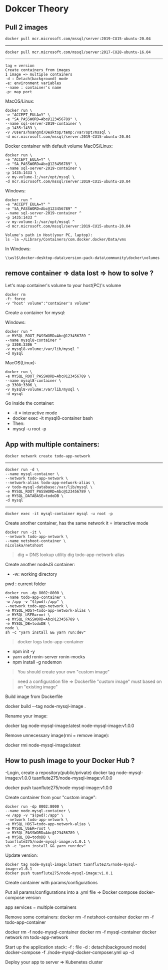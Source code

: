 # Dokcer Theory 

## Pull 2 images 
    docker pull mcr.microsoft.com/mssql/server:2019-CU15-ubuntu-20.04
---
    docker pull mcr.microsoft.com/mssql/server:2017-CU28-ubuntu-16.04
---
    tag = version
    Create containers from images
    1 image => multiple containers
    -d : Detach(background) mode
    -e: environment variables
    --name : container's name
    -p: map port

MacOS/Linux:

    docker run \
    -e "ACCEPT_EULA=Y" \
    -e "SA_PASSWORD=Abc@123456789" \
    --name sql-server-2019-container \
    -p 1435:1433 \
    -v /Users/hoangnd/Desktop/temp:/var/opt/mssql \
    -d mcr.microsoft.com/mssql/server:2019-CU15-ubuntu-20.04

Docker container with default volume
MacOS/Linux:

    docker run \
    -e "ACCEPT_EULA=Y" \
    -e "SA_PASSWORD=Abc@123456789" \
    --name sql-server-2019-container \
    -p 1435:1433 \
    -v my-volume-1:/var/opt/mssql \
    -d mcr.microsoft.com/mssql/server:2019-CU15-ubuntu-20.04

Windows:

    docker run ^
    -e "ACCEPT_EULA=Y" ^
    -e "SA_PASSWORD=Abc@123456789" ^
    --name sql-server-2019-container ^
    -p 1435:1433 ^
    -v my-volume-1:/var/opt/mssql ^
    -d mcr.microsoft.com/mssql/server:2019-CU15-ubuntu-20.04

    Volume's path in Host(your PC, laptop):
    ls -la ~/Library/Containers/com.docker.docker/Data/vms

In Windows:

    \\wsl$\docker-desktop-data\version-pack-data\community\docker\volumes

## remove container => data lost => how to solve ?
Let's map container's volume to your host(PC)'s volume

    docker rm 
    -f: force
    -v "host' volume":"container's volume" 

Create a container for mysql:

Windows:

    docker run ^
    -e MYSQL_ROOT_PASSWORD=Abc@123456789 ^
    --name mysql8-container ^
    -p 3308:3306 ^
    -v mysql8-volume:/var/lib/mysql ^
    -d mysql

MacOS(Linux):

    docker run \
    -e MYSQL_ROOT_PASSWORD=Abc@123456789 \
    --name mysql8-container \
    -p 3308:3306 \
    -v mysql8-volume:/var/lib/mysql \
    -d mysql

Go inside the container:

- -it = interactive mode
- docker exec -it mysql8-container bash
- Then:
- mysql -u root -p


## App with multiple containers:
    docker network create todo-app-network
---
    docker run -d \
    --name mysql-container \
    --network todo-app-network \
    --network-alias todo-app-network-alias \
    -v todo-mysql-database:/var/lib/mysql \
    -e MYSQL_ROOT_PASSWORD=Abc@123456789 \
    -e MYSQL_DATABASE=todoDB \
    -d mysql
---
    docker exec -it mysql-container mysql -u root -p

Create another container, has the same network
it = interactive mode

    docker run -it \
    --network todo-app-network \
    --name netshoot-container \
    nicolaka/netshoot

>dig = DNS lookup utility
>dig todo-app-network-alias

Create another nodeJS container:
- -w: working directory

pwd : current folder

    docker run -dp 8002:8000 \
    --name todo-app-container \
    -w /app -v "$(pwd):/app" \
    --network todo-app-network \
    -e MYSQL_HOST=todo-app-network-alias \
    -e MYSQL_USER=root \
    -e MYSQL_PASSWORD=Abc@123456789 \
    -e MYSQL_DB=todoDB \
    node \
    sh -c "yarn install && yarn run:dev"

>docker logs todo-app-container

- npm init -y
- yarn add ronin-server ronin-mocks
- npm install -g nodemon

> You should create your own "custom image"

> need a configuration file => Dockerfile 
"custom image" must based on an "existing image"

Build image from Dockerfile

docker build --tag node-mysql-image .

Rename your image:

docker tag node-mysql-image:latest node-mysql-image:v1.0.0

Remove unnecessary image(rmi = remove image):

docker rmi node-mysql-image:latest

## How to push image to your Docker Hub ?
-Login, create a repository(public/private)
docker tag node-mysql-image:v1.0.0 tuanflute275/node-mysql-image:v1.0.0

docker push tuanflute275/node-mysql-image:v1.0.0

Create container from your "custom image":


    docker run -dp 8002:8000 \
    --name node-mysql-container \
    -w /app -v "$(pwd):/app" \
    --network todo-app-network \
    -e MYSQL_HOST=todo-app-network-alias \
    -e MYSQL_USER=root \
    -e MYSQL_PASSWORD=Abc@123456789 \
    -e MYSQL_DB=todoDB \
    tuanflute275/node-mysql-image:v1.0.1 \
    sh -c "yarn install && yarn run:dev"

Update version:

    docker tag node-mysql-image:latest tuanflute275/node-mysql-image:v1.0.1
    docker push tuanflute275/node-mysql-image:v1.0.1

Create container with params/configurations

Put all params/configurations into a .yml file => Docker compose
docker-compose version

app services = multiple containers

Remove some containers:
docker rm -f netshoot-container
docker rm -f todo-app-container

docker rm -f node-mysql-container
docker rm -f mysql-container
docker network rm todo-app-network  

Start up the application stack:
-f : file
-d : detach(background mode)
docker-compose -f ./node-mysql-docker-composer.yml up -d 

Deploy your app to server => Kubenetes cluster
